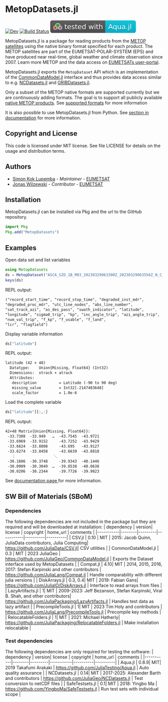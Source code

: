# MetopDatasets.jl
[![Dev](https://img.shields.io/badge/docs-dev-blue.svg)](https://eumetsat.github.io/MetopDatasets.jl/dev/)
[![Build Status](https://github.com/eumetsat/MetopDatasets.jl/actions/workflows/CI.yml/badge.svg?branch=main)](https://github.com/eumetsat/MetopDatasets.jl/actions/workflows/CI.yml?query=branch%3Amain)
[![Aqua QA](https://raw.githubusercontent.com/JuliaTesting/Aqua.jl/master/badge.svg)](https://github.com/JuliaTesting/Aqua.jl)

MetopDatasets.jl is a package for reading products from the [METOP satellites](https://www.eumetsat.int/our-satellites/metop-series) using the native binary format specified for each product. The METOP satellites are part of the EUMETSAT-POLAR-SYSTEM (EPS) and have produced near real-time, global weather and climate observation since 2007. Learn more METOP and the data access on [EUMETSATs user-portal](https://user.eumetsat.int/dashboard).

MetopDatasets.jl exports the `MetopDataset` API which is an implementation of the [CommonDataModel.jl](https://github.com/JuliaGeo/CommonDataModel.jl) interface and thus provides data access similar to e.g. [NCDatasets.jl](https://github.com/JuliaGeo/NCDatasets.jl) and [GRIBDatasets.jl](https://github.com/JuliaGeo/GRIBDatasets.jl).

Only a subset of the METOP native formats are supported currently but we are continuously adding formats. The goal is to support all publicly available [native METOP products](https://data.eumetsat.int/extended?query=&filter=satellite__Metop&filter=availableFormats__EPS%20Native). See [supported formats](https://eumetsat.github.io/MetopDatasets.jl/dev/#Supported-formats) for more information

It is also possible to use MetopDatasets.jl from Python. See [section in documentation](https://eumetsat.github.io/MetopDatasets.jl/dev/python) for more information.

## Copyright and License
This code is licensed under MIT license. See file LICENSE for details on the usage and distribution terms.
  
## Authors
* [Simon Kok Lupemba](mailto://simon.koklupemba@eumetsat.int) - *Maintainer* - [EUMETSAT](http://www.eumetsat.int)
* [Jonas Wilzewski](mailto://jonas.wilzewski@eumetsat.int) - *Contributor* - [EUMETSAT](http://www.eumetsat.int)

## Installation
MetopDatasets.jl can be installed via Pkg and the url to the GitHub repository.

```julia
import Pkg
Pkg.add("MetopDatasets") 
```

## Examples
Open data set and list variables
```julia
using MetopDatasets
ds = MetopDataset("ASCA_SZO_1B_M03_20230329063300Z_20230329063556Z_N_C_20230329081417Z");
keys(ds)
```
REPL output:
```
("record_start_time", "record_stop_time", "degraded_inst_mdr", "degraded_proc_mdr", "utc_line_nodes", "abs_line_number", "sat_track_azi", "as_des_pass", "swath_indicator", "latitude", "longitude", "sigma0_trip", "kp", "inc_angle_trip", "azi_angle_trip", "num_val_trip", "f_kp", "f_usable", "f_land", 
"lcr", "flagfield")
```
Display variable information

```julia
ds["latitude"]
```
REPL output:
```
latitude (42 × 48)
  Datatype:    Union{Missing, Float64} (Int32)
  Dimensions:  xtrack × atrack
  Attributes:
   description          = Latitude (-90 to 90 deg)
   missing_value        = Int32[-2147483648]
   scale_factor         = 1.0e-6
```
Load the complete variable
```julia
ds["latitude"][:,:]
```
REPL output:
```
42×48 Matrix{Union{Missing, Float64}}:
 -33.7308  -33.949   …  -43.7545  -43.9721
 -33.6969  -33.9152     -43.7252  -43.9429
 -33.6624  -33.8808     -43.695   -43.9127
 -33.6274  -33.8458     -43.6639  -43.8818
   ⋮                 ⋱                    
 -30.1606  -30.3748     -39.9343  -40.1446
 -30.0909  -30.3049  …  -39.8538  -40.0638
 -30.0206  -30.2344     -39.7726  -39.9823
```
See [documentation page ](https://eumetsat.github.io/MetopDatasets.jl/dev/) for more information.

## SW Bill of Materials (SBoM)
 
### Dependencies
The following dependencies are not included in the package but they are required and will be downloaded at installation:
| dependency | version| license | copyright | home_url | comments |
|-----------|--------|---------|-----------|----------|----------|
| CSV.jl | 0.10 | MIT | 2015: Jacob Quinn, JuliaData contributors, Julia Computing| https://github.com/JuliaData/CSV.jl| CSV utilities |
| CommonDataModel.jl | 0.3 | MIT | 2023 JuliaGeo | https://github.com/JuliaGeo/CommonDataModel.jl | Exports the Dataset interface used by MetopDatasets |
| Compat.jl | 4.10| MIT | 2014, 2015, 2016, 2017: Stefan Karpinski and other contributors | https://github.com/JuliaLang/Compat.jl | Handle comparability with different julia versions |
| DiskArrays.jl | 0.3, 0.4| MIT | 2019: Fabian Gans| https://github.com/JuliaIO/DiskArrays.jl | Interface to read arrays from files |
| LazyArtifacts.jl | 1| MIT | 2009-2023: Jeff Bezanson, Stefan Karpinski, Viral B. Shah, and other contributors| https://github.com/JuliaPackaging/LazyArtifacts.jl | Handles test data as lazy artifact |
| PrecompileTools.jl | 1| MIT | 2023 Tim Holy and contributors | https://github.com/JuliaLang/PrecompileTools.jl | Precompile key methods |
| RelocatableFolders.jl | 1| MIT | 2021: Michael Hatherly| https://github.com/JuliaPackaging/RelocatableFolders.jl | Make installation relocatable |
 
### Test dependencies
The following dependencies are only required for testing the software:
| dependency | version| license | copyright | home_url | comments |
|-----------|--------|---------|-----------|----------|----------|
| Aqua.jl | 0.8.9| MIT| 2019 Takafumi Arakaki | https://github.com/JuliaTesting/Aqua.jl | Auto quality assurance  |
| NCDatasets.jl | 0.14| MIT | 2017-2025: Alexander Barth and contributors | https://github.com/JuliaGeo/NCDatasets.jl | Test conversion to netCDF files |
| SafeTestsets.jl | 0.1| MIT | 2018: Yingbo Ma | https://github.com/YingboMa/SafeTestsets.jl | Run test sets with individual scope |
